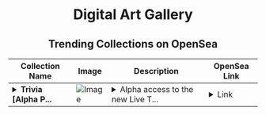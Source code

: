 <div align="center">

# Digital Art Gallery

## Trending Collections on OpenSea

| Collection Name                       | Image                                                                                     | Description                       | OpenSea Link                                                                                          |
|---------------------------------------|-------------------------------------------------------------------------------------------|-----------------------------------|--------------------------------------------------------------------------------------------------------|
| **<details><summary>Trivia [Alpha P...</summary>Trivia [Alpha Pass]</details>** | ![Image](https://i.seadn.io/s/raw/files/707d188052593db94e2f290f7d2976e0.png?w=500&auto=format?w=200&auto=format) | <details><summary>Alpha access to the new Live T...</summary>Alpha access to the new Live Trivia Game Show Mini App on Farcaster.</details> | <details><summary>Link</summary>[Trivia [Alpha Pass]](https://opensea.io/collection/trivia-alpha-pass)</details> |

</div>